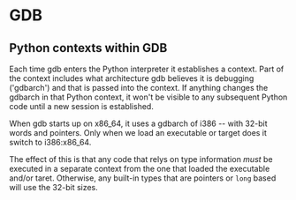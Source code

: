 
# GDB

## Python contexts within GDB

Each time gdb enters the Python interpreter it establishes a context.
Part of the context includes what architecture gdb believes it is
debugging ('gdbarch') and that is passed into the context.  If anything
changes the gdbarch in that Python context, it won't be visible to any
subsequent Python code until a new session is established.

When gdb starts up on x86_64, it uses a gdbarch of i386 -- with 32-bit words
and pointers.  Only when we load an executable or target does it switch
to i386:x86_64.

The effect of this is that any code that relys on type information *must*
be executed in a separate context from the one that loaded the executable
and/or taret.  Otherwise, any built-in types that are pointers or `long`
based will use the 32-bit sizes.
